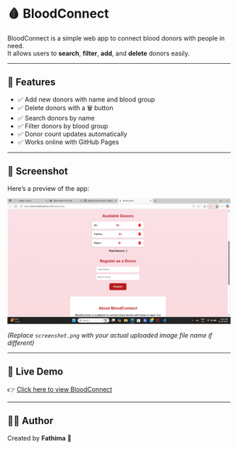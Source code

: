 # 🩸 BloodConnect

BloodConnect is a simple web app to connect blood donors with people in need.  
It allows users to **search**, **filter**, **add**, and **delete** donors easily.

---

## 🚀 Features
- ✅ Add new donors with name and blood group  
- ✅ Delete donors with a 🗑️ button  
- ✅ Search donors by name  
- ✅ Filter donors by blood group  
- ✅ Donor count updates automatically  
- ✅ Works online with GitHub Pages  

---

## 📸 Screenshot
Here’s a preview of the app:

![BloodConnect Screenshot](screenshot.png)  

*(Replace `screenshot.png` with your actual uploaded image file name if different)*

---

## 🔗 Live Demo
👉 [Click here to view BloodConnect](https://fathima2069.github.io/BloodConnect/)

---

## 👩‍💻 Author
Created by **Fathima** 💖  
